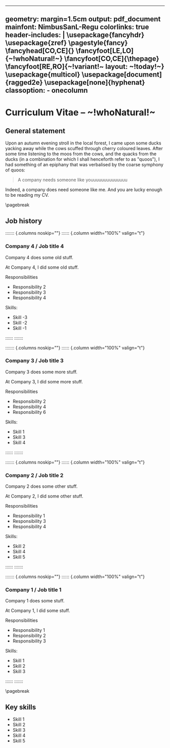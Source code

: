 <!-- Copyright (C) 2023  Kevin Sandom -->
<!-- Copyright (C) 2023  Kevin Sandom -->
---
geometry: margin=1.5cm
output: pdf_document
mainfont: NimbusSanL-Regu
colorlinks: true
header-includes: |
    \usepackage{fancyhdr}
    \usepackage{zref}
    \pagestyle{fancy}
    \fancyhead[CO,CE]{}
    \fancyfoot[LE,LO]{~!whoNatural!~}
    \fancyfoot[CO,CE]{\thepage}
    \fancyfoot[RE,RO]{~!variant!~ layout: ~!today!~}
    \usepackage{multicol}
    \usepackage[document]{ragged2e}
    \usepackage[none]{hyphenat}
classoption:
    - onecolumn
---

# Curriculum Vitae – ~!whoNatural!~
<!-- Copyright (C) 2023  Kevin Sandom -->

## General statement

Upon an autumn evening stroll in the local forest, I came upon some ducks yacking away while the cows scuffed through cherry coloured leaves. After some time listening to the moos from the cows, and the quacks from the ducks (in a combination for which I shall henceforth refer to as "quoos"), I had something of an epiphany that was verbalised by the coarse symphony of quoos:

> A company needs someone like youuuuuuuuuuuuuu

Indeed, a company does need someone like me. And you are lucky enough to be reading my CV.
<!-- Copyright (C) 2023  Kevin Sandom -->
<!-- Insert a page break. -->
\pagebreak

## Job history
<!-- Copyright (C) 2023  Kevin Sandom -->
<!-- Copyright (C) 2023  Kevin Sandom -->
<!-- Begin a non-breaking block.  -->

::::::: {.columns noskip=""}
:::::: {.column width="100%" valign="t"}
<!-- Copyright (C) 2023  Kevin Sandom -->

### Company 4 / Job title 4
<!-- Copyright (C) 2023  Kevin Sandom -->

Company 4 does some old stuff.
<!-- Copyright (C) 2023  Kevin Sandom -->

At Company 4, I did some old stuff.
<!-- Copyright (C) 2023  Kevin Sandom -->

Responsibilities
<!-- Copyright (C) 2023  Kevin Sandom -->

* Responsibility 2
* Responsibility 3
* Responsibility 4
<!-- Copyright (C) 2023  Kevin Sandom -->

Skills:
<!-- Copyright (C) 2023  Kevin Sandom -->

* Skill -3
* Skill -2
* Skill -1
<!-- Copyright (C) 2023  Kevin Sandom -->
<!-- End of non-breaking block. -->

::::::
:::::::
<!-- Copyright (C) 2023  Kevin Sandom -->
<!-- Copyright (C) 2023  Kevin Sandom -->
<!-- Begin a non-breaking block.  -->

::::::: {.columns noskip=""}
:::::: {.column width="100%" valign="t"}
<!-- Copyright (C) 2023  Kevin Sandom -->

### Company 3 / Job title 3
<!-- Copyright (C) 2023  Kevin Sandom -->

Company 3 does some more stuff.
<!-- Copyright (C) 2023  Kevin Sandom -->

At Company 3, I did some more stuff.
<!-- Copyright (C) 2023  Kevin Sandom -->

Responsibilities
<!-- Copyright (C) 2023  Kevin Sandom -->

* Responsibility 2
* Responsibility 4
* Responsibility 6
<!-- Copyright (C) 2023  Kevin Sandom -->

Skills:
<!-- Copyright (C) 2023  Kevin Sandom -->

* Skill 1
* Skill 3
* Skill 4
<!-- Copyright (C) 2023  Kevin Sandom -->
<!-- End of non-breaking block. -->

::::::
:::::::
<!-- Copyright (C) 2023  Kevin Sandom -->
<!-- Copyright (C) 2023  Kevin Sandom -->
<!-- Begin a non-breaking block.  -->

::::::: {.columns noskip=""}
:::::: {.column width="100%" valign="t"}
<!-- Copyright (C) 2023  Kevin Sandom -->

### Company 2 / Job title 2
<!-- Copyright (C) 2023  Kevin Sandom -->

Company 2 does some other stuff.
<!-- Copyright (C) 2023  Kevin Sandom -->

At Company 2, I did some other stuff.
<!-- Copyright (C) 2023  Kevin Sandom -->

Responsibilities
<!-- Copyright (C) 2023  Kevin Sandom -->

* Responsibility 1
* Responsibility 3
* Responsibility 4
<!-- Copyright (C) 2023  Kevin Sandom -->

Skills:
<!-- Copyright (C) 2023  Kevin Sandom -->

* Skill 2
* Skill 4
* Skill 5
<!-- Copyright (C) 2023  Kevin Sandom -->
<!-- End of non-breaking block. -->

::::::
:::::::
<!-- Copyright (C) 2023  Kevin Sandom -->
<!-- Copyright (C) 2023  Kevin Sandom -->
<!-- Begin a non-breaking block.  -->

::::::: {.columns noskip=""}
:::::: {.column width="100%" valign="t"}
<!-- Copyright (C) 2023  Kevin Sandom -->

### Company 1 / Job title 1
<!-- Copyright (C) 2023  Kevin Sandom -->

Company 1 does some stuff.
<!-- Copyright (C) 2023  Kevin Sandom -->

At Company 1, I did some stuff.
<!-- Copyright (C) 2023  Kevin Sandom -->

Responsibilities
<!-- Copyright (C) 2023  Kevin Sandom -->

* Responsibility 1
* Responsibility 2
* Responsibility 3
<!-- Copyright (C) 2023  Kevin Sandom -->

Skills:
<!-- Copyright (C) 2023  Kevin Sandom -->

* Skill 1
* Skill 2
* Skill 3
<!-- Copyright (C) 2023  Kevin Sandom -->
<!-- End of non-breaking block. -->

::::::
:::::::
<!-- Copyright (C) 2023  Kevin Sandom -->
<!-- Insert a page break. -->
\pagebreak
<!-- Copyright (C) 2023  Kevin Sandom -->

## Key skills

* Skill 1
* Skill 2
* Skill 3
* Skill 4
* Skill 5
